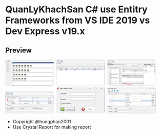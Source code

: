 # QuanLyKhachSan C# use Entitry Frameworks from VS IDE 2019 vs Dev Express v19.x

## Preview
<img src="./screenshots/ui.PNG" style="border-radius:4%" width="30%" height="49%" />&nbsp;
<img src="./screenshots/datphong.PNG" style="border-radius:4%" width="30%" height="49%" />&nbsp;
<img src="./screenshots/datphongdetail.PNG" style="border-radius:4%" width="30%" height="49%" />&nbsp;
<img src="./screenshots/kh.PNG" style="border-radius:4%" width="30%" height="49%" />&nbsp;
<img src="./screenshots/login.PNG" style="border-radius:4%" width="30%" height="49%" />&nbsp;
<img src="./screenshots/spdv.PNG" style="border-radius:4%" width="30%" height="49%" />&nbsp;
<br>

* Copyright @hungphan2001
* Use Crystal Report for making report
